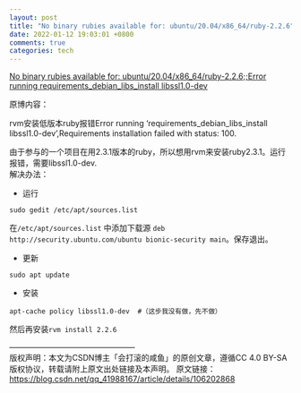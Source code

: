 ```yaml
---
layout: post
title: "No binary rubies available for: ubuntu/20.04/x86_64/ruby-2.2.6"
date: 2022-01-12 19:03:01 +0800
comments: true
categories: tech
---
```



[No binary rubies available for: ubuntu/20.04/x86_64/ruby-2.2.6;;Error running requirements_debian_libs_install libssl1.0-dev](https://blog.csdn.net/qq_41988167/article/details/106202868)  

原博内容：  

rvm安装低版本ruby报错Error running ‘requirements_debian_libs_install libssl1.0-dev’,Requirements installation failed with status: 100.  

由于参与的一个项目在用2.3.1版本的ruby，所以想用rvm来安装ruby2.3.1。运行报错，需要libssl1.0-dev.  
解决办法：  

- 运行

```
sudo gedit /etc/apt/sources.list
```

在`/etc/apt/sources.list` 中添加下载源 `deb http://security.ubuntu.com/ubuntu bionic-security main`。保存退出。  

- 更新

```
sudo apt update
```

- 安装 

```
apt-cache policy libssl1.0-dev  #（这步我没有做，先不做）
```

然后再安装`rvm install 2.2.6`  

————————————————  
版权声明：本文为CSDN博主「会打滚的咸鱼」的原创文章，遵循CC 4.0 BY-SA版权协议，转载请附上原文出处链接及本声明。
原文链接：https://blog.csdn.net/qq_41988167/article/details/106202868
